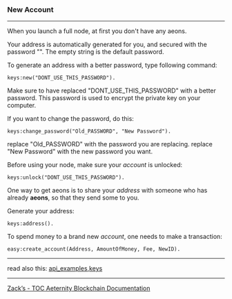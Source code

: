 ### New Account
***

When you launch a full node, at first you don't have any aeons.

Your address is automatically generated for you, and secured with the 
password "". The empty string is the default password.

To generate an address with a better password, type following command:

```
keys:new("DONT_USE_THIS_PASSWORD").
```

Make sure to have replaced "DONT_USE_THIS_PASSWORD" with a better password.
This password is used to encrypt the private key on your computer.

If you want to change the password, do this:
```
keys:change_password("Old_PASSWORD", "New Password").
```

replace "Old_PASSWORD" with the password you are replacing.
replace "New Password" with the new password you want.


Before using your node, make sure your _account_ is unlocked:

```
keys:unlock("DONT_USE_THIS_PASSWORD").
```


One way to get aeons is to share your _address_ with someone who has 
already **aeons**, so that they send some to you.


Generate your address:
```
keys:address().
```

To spend money to a brand new _account_, one needs to make a transaction:
``` 
easy:create_account(Address, AmountOfMoney, Fee, NewID).
```

***
read also this: [api_examples](api_examples),[keys](keys)
***
[Zack’s - TOC Aeternity Blockchain Documentation](Zack_Docs_TOC)